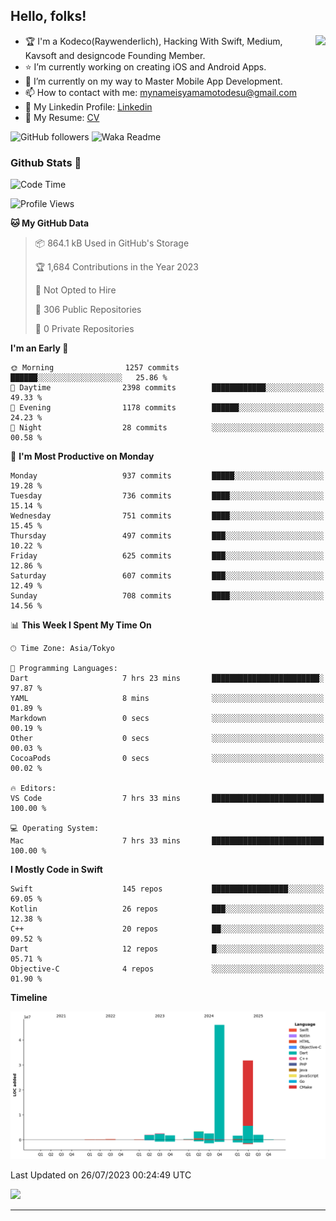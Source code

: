 ## Hello, folks! 
<p>
<img align="right" src="https://media.giphy.com/media/26ufdb3cYKwbRtYVW/giphy.gif" style="max-width:100%;" height="150px">

- 🏆 I'm a Kodeco(Raywenderlich), Hacking With Swift, Medium, Kavsoft and designcode Founding Member.
- ⭐️ I’m currently working on creating iOS and Android Apps.
- 🌱 I’m currently on my way to Master Mobile App Development.
- 📫 How to contact with me: mynameisyamamotodesu@gmail.com
- 🔗 My Linkedin Profile: [Linkedin](https://www.linkedin.com/in/kyo-yamamoto-a2ab50239)
- 🔗 My Resume: [CV](https://www.kickresume.com/cv/ZWKvXV/)

![GitHub followers](https://img.shields.io/github/followers/YamamotoDesu?label=Follow&style=social)
![Waka Readme](https://github.com/YamamotoDesu/YamamotoDesu/workflows/Waka%20Readme/badge.svg)


### Github Stats 🥇 
<!--START_SECTION:waka-->
![Code Time](http://img.shields.io/badge/Code%20Time-459%20hrs%2020%20mins-blue)

![Profile Views](http://img.shields.io/badge/Profile%20Views-14-blue)

**🐱 My GitHub Data** 

> 📦 864.1 kB Used in GitHub's Storage 
 > 
> 🏆 1,684 Contributions in the Year 2023
 > 
> 🚫 Not Opted to Hire
 > 
> 📜 306 Public Repositories 
 > 
> 🔑 0 Private Repositories 
 > 
**I'm an Early 🐤** 

```text
🌞 Morning                1257 commits        ██████░░░░░░░░░░░░░░░░░░░   25.86 % 
🌆 Daytime                2398 commits        ████████████░░░░░░░░░░░░░   49.33 % 
🌃 Evening                1178 commits        ██████░░░░░░░░░░░░░░░░░░░   24.23 % 
🌙 Night                  28 commits          ░░░░░░░░░░░░░░░░░░░░░░░░░   00.58 % 
```
📅 **I'm Most Productive on Monday** 

```text
Monday                   937 commits         █████░░░░░░░░░░░░░░░░░░░░   19.28 % 
Tuesday                  736 commits         ████░░░░░░░░░░░░░░░░░░░░░   15.14 % 
Wednesday                751 commits         ████░░░░░░░░░░░░░░░░░░░░░   15.45 % 
Thursday                 497 commits         ███░░░░░░░░░░░░░░░░░░░░░░   10.22 % 
Friday                   625 commits         ███░░░░░░░░░░░░░░░░░░░░░░   12.86 % 
Saturday                 607 commits         ███░░░░░░░░░░░░░░░░░░░░░░   12.49 % 
Sunday                   708 commits         ████░░░░░░░░░░░░░░░░░░░░░   14.56 % 
```


📊 **This Week I Spent My Time On** 

```text
🕑︎ Time Zone: Asia/Tokyo

💬 Programming Languages: 
Dart                     7 hrs 23 mins       ████████████████████████░   97.87 % 
YAML                     8 mins              ░░░░░░░░░░░░░░░░░░░░░░░░░   01.89 % 
Markdown                 0 secs              ░░░░░░░░░░░░░░░░░░░░░░░░░   00.19 % 
Other                    0 secs              ░░░░░░░░░░░░░░░░░░░░░░░░░   00.03 % 
CocoaPods                0 secs              ░░░░░░░░░░░░░░░░░░░░░░░░░   00.02 % 

🔥 Editors: 
VS Code                  7 hrs 33 mins       █████████████████████████   100.00 % 

💻 Operating System: 
Mac                      7 hrs 33 mins       █████████████████████████   100.00 % 
```

**I Mostly Code in Swift** 

```text
Swift                    145 repos           █████████████████░░░░░░░░   69.05 % 
Kotlin                   26 repos            ███░░░░░░░░░░░░░░░░░░░░░░   12.38 % 
C++                      20 repos            ██░░░░░░░░░░░░░░░░░░░░░░░   09.52 % 
Dart                     12 repos            █░░░░░░░░░░░░░░░░░░░░░░░░   05.71 % 
Objective-C              4 repos             ░░░░░░░░░░░░░░░░░░░░░░░░░   01.90 % 
```



**Timeline**

![Lines of Code chart](https://raw.githubusercontent.com/YamamotoDesu/YamamotoDesu/main/assets/bar_graph.png)


 Last Updated on 26/07/2023 00:24:49 UTC
<!--END_SECTION:waka-->

![](https://github-profile-summary-cards.vercel.app/api/cards/profile-details?username=YamamotoDesu&theme=vue)

----
